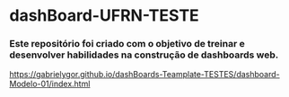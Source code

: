 # dashBoard-UFRN-TESTE

### Este repositório foi criado com o objetivo de treinar e desenvolver habilidades na construção de dashboards web.

https://gabrielygor.github.io/dashBoards-Teamplate-TESTES/dashboard-Modelo-01/index.html